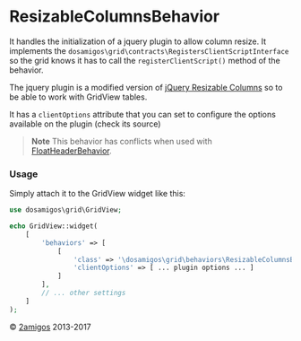 ResizableColumnsBehavior
=======================

It handles the initialization of a jquery plugin to allow column resize. It implements the 
`dosamigos\grid\contracts\RegistersClientScriptInterface` so the grid knows it has to call the `registerClientScript()` 
method of the behavior. 

The jquery plugin is a modified version of [jQuery Resizable Columns](http://dobtco.github.io/jquery-resizable-columns/) 
so to be able to work with GridView tables. 

It has a `clientOptions` attribute that you can set to configure the options available on the plugin (check its source)

> **Note** This behavior has conflicts when used with [FloatHeaderBehavior](float-header-behavior.md).

### Usage

Simply attach it to the GridView widget like this: 

```php 
use dosamigos\grid\GridView;

echo GridView::widget(
    [
        'behaviors' => [
            [
                'class' => '\dosamigos\grid\behaviors\ResizableColumnsBehavior',
                'clientOptions' => [ ... plugin options ... ]
            ]
        ],
        // ... other settings 
    ]
);
```


© [2amigos](http://www.2amigos.us/) 2013-2017
